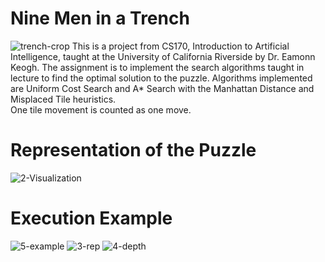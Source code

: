 # Nine Men in a Trench
![trench-crop](https://user-images.githubusercontent.com/77085191/179380671-0548c23e-006e-4828-9df1-e37859361caf.jpg)
This is a project from CS170, Introduction
to Artificial Intelligence, taught at the
University of California Riverside by Dr.
Eamonn Keogh. The assignment is to
implement the search algorithms taught in
lecture to find the optimal solution to the
puzzle. Algorithms implemented are Uniform
Cost Search and A* Search with the Manhattan
Distance and Misplaced Tile heuristics.<br/>
One tile movement is counted as one move.
# Representation of the Puzzle
![2-Visualization](https://user-images.githubusercontent.com/77085191/179381437-bf06849a-a788-41b9-830e-d46aea364706.png)
# Execution Example
![5-example](https://user-images.githubusercontent.com/77085191/179381449-4828fe0e-0490-4fa1-922a-1a8cf43a6043.PNG)
![3-rep](https://user-images.githubusercontent.com/77085191/179442714-d1f6a74b-fa2c-455e-a3eb-63637f5fdbd9.PNG)
![4-depth](https://user-images.githubusercontent.com/77085191/179442721-e1928451-1042-4e9f-ad2f-b3f52c9f95d5.png)
